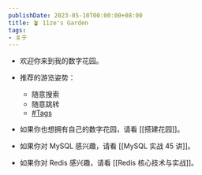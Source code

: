 ```yaml
---
publishDate: 2023-05-10T00:00:00+08:00
title: 🪴 11ze's Garden
tags:
- 关于
---
```


- 欢迎你来到我的数字花园。
- 推荐的游览姿势：
  - 随意搜索
  - 随意跳转
  - [#Tags](https://wangze.tech/tags/)

- 如果你也想拥有自己的数字花园，请看 [[搭建花园]]。
- 如果你对 MySQL 感兴趣，请看 [[MySQL 实战 45 讲]]。
- 如果你对 Redis 感兴趣，请看 [[Redis 核心技术与实战]]。
